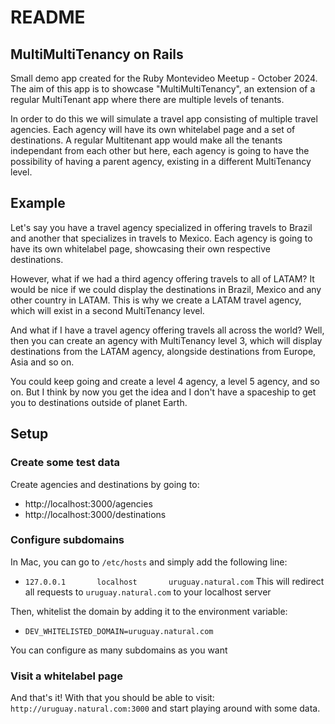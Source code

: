 # README

## MultiMultiTenancy on Rails

Small demo app created for the Ruby Montevideo Meetup - October 2024. The aim of this app is to showcase "MultiMultiTenancy", an extension of a regular MultiTenant app where there are multiple levels of tenants.

In order to do this we will simulate a travel app consisting of multiple travel agencies. Each agency will have its own whitelabel page and a set of destinations. A regular Multitenant app would make all the tenants independant from each other but here, each agency is going to have the possibility of having a parent agency, existing in a different MultiTenancy level.

## Example
Let's say you have a travel agency specialized in offering travels to Brazil and another that specializes in travels to Mexico. Each agency is going to have its own whitelabel page, showcasing their own respective destinations.

However, what if we had a third agency offering travels to all of LATAM? It would be nice if we could display the destinations in Brazil, Mexico and any other country in LATAM. This is why we create a LATAM travel agency, which will exist in a second MultiTenancy level.

And what if I have a travel agency offering travels all across the world? Well, then you can create an agency with MultiTenancy level 3, which will display destinations from the LATAM agency, alongside destinations from Europe, Asia and so on.

You could keep going and create a level 4 agency, a level 5 agency, and so on. But I think by now you get the idea and I don't have a spaceship to get you to destinations outside of planet Earth.

## Setup
### Create some test data
Create agencies and destinations by going to:
  - http://localhost:3000/agencies
  - http://localhost:3000/destinations
### Configure subdomains
In Mac, you can go to `/etc/hosts` and simply add the following line:
  - `127.0.0.1       localhost       uruguay.natural.com`
This will redirect all requests to `uruguay.natural.com` to your localhost server

Then, whitelist the domain by adding it to the environment variable:
  - `DEV_WHITELISTED_DOMAIN=uruguay.natural.com`

You can configure as many subdomains as you want

### Visit a whitelabel page
And that's it! With that you should be able to visit: `http://uruguay.natural.com:3000` and start playing around with some data.